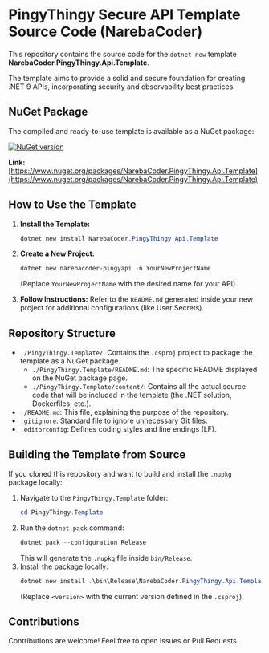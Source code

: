 # PingyThingy Secure API Template Source Code (NarebaCoder)

This repository contains the source code for the `dotnet new` template **NarebaCoder.PingyThingy.Api.Template**.

The template aims to provide a solid and secure foundation for creating .NET 9 APIs, incorporating security and observability best practices.

## NuGet Package

The compiled and ready-to-use template is available as a NuGet package:

[![NuGet version](https://img.shields.io/nuget/v/NarebaCoder.PingyThingy.Api.Template.svg)](https://www.nuget.org/packages/NarebaCoder.PingyThingy.Api.Template)

**Link:** [https://www.nuget.org/packages/NarebaCoder.PingyThingy.Api.Template](https://www.nuget.org/packages/NarebaCoder.PingyThingy.Api.Template)

## How to Use the Template

1.  **Install the Template:**
    ```powershell
    dotnet new install NarebaCoder.PingyThingy.Api.Template
    ```

2.  **Create a New Project:**
    ```powershell
    dotnet new narebacoder-pingyapi -n YourNewProjectName
    ```
    (Replace `YourNewProjectName` with the desired name for your API).

3.  **Follow Instructions:** Refer to the `README.md` generated inside your new project for additional configurations (like User Secrets).

## Repository Structure

*   `./PingyThingy.Template/`: Contains the `.csproj` project to package the template as a NuGet package.
    *   `./PingyThingy.Template/README.md`: The specific README displayed on the NuGet package page.
    *   `./PingyThingy.Template/content/`: Contains all the actual source code that will be included in the template (the .NET solution, Dockerfiles, etc.).
*   `./README.md`: This file, explaining the purpose of the repository.
*   `.gitignore`: Standard file to ignore unnecessary Git files.
*   `.editorconfig`: Defines coding styles and line endings (LF).

## Building the Template from Source

If you cloned this repository and want to build and install the `.nupkg` package locally:

1.  Navigate to the `PingyThingy.Template` folder:
    ```powershell
    cd PingyThingy.Template
    ```
2.  Run the `dotnet pack` command:
    ```powershell
    dotnet pack --configuration Release
    ```
    This will generate the `.nupkg` file inside `bin/Release`.
3.  Install the package locally:
    ```powershell
    dotnet new install .\bin\Release\NarebaCoder.PingyThingy.Api.Template.<version>.nupkg
    ```
    (Replace `<version>` with the current version defined in the `.csproj`).

## Contributions

Contributions are welcome! Feel free to open Issues or Pull Requests.
